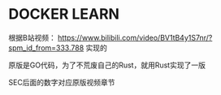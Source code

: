 # DOCKER LEARN

根据B站视频： https://www.bilibili.com/video/BV1tB4y1S7nr/?spm_id_from=333.788 实现的

原版是GO代码，为了不荒废自己的Rust，就用Rust实现了一版

SEC后面的数字对应原版视频章节

